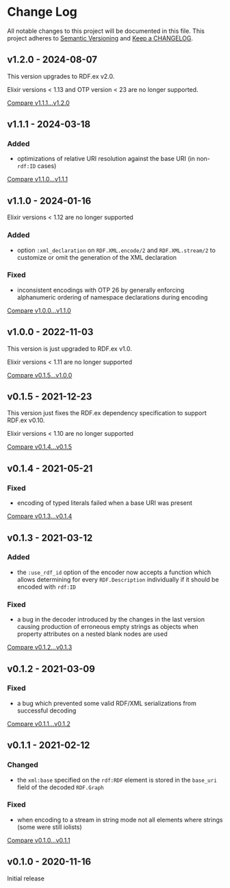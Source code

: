# Change Log

All notable changes to this project will be documented in this file.
This project adheres to [Semantic Versioning](http://semver.org/) and
[Keep a CHANGELOG](http://keepachangelog.com).


## v1.2.0 - 2024-08-07

This version upgrades to RDF.ex v2.0.

Elixir versions < 1.13 and OTP version < 23 are no longer supported.


[Compare v1.1.1...v1.2.0](https://github.com/rdf-elixir/rdf-xml-ex/compare/v1.1.1...v1.2.0)



## v1.1.1 - 2024-03-18

### Added 

- optimizations of relative URI resolution against the base URI 
  (in non-`rdf:ID` cases)  


[Compare v1.1.0...v1.1.1](https://github.com/rdf-elixir/rdf-xml-ex/compare/v1.1.0...v1.1.1)



## v1.1.0 - 2024-01-16

Elixir versions < 1.12 are no longer supported

### Added

- option `:xml_declaration` on `RDF.XML.encode/2` and `RDF.XML.stream/2` to
  customize or omit the generation of the XML declaration

### Fixed

- inconsistent encodings with OTP 26 by generally enforcing alphanumeric 
  ordering of namespace declarations during encoding


[Compare v1.0.0...v1.1.0](https://github.com/rdf-elixir/rdf-xml-ex/compare/v1.0.0...v1.1.0)



## v1.0.0 - 2022-11-03

This version is just upgraded to RDF.ex v1.0.

Elixir versions < 1.11 are no longer supported

[Compare v0.1.5...v1.0.0](https://github.com/rdf-elixir/rdf-xml-ex/compare/v0.1.5...v1.0.0)



## v0.1.5 - 2021-12-23

This version just fixes the RDF.ex dependency specification to support RDF.ex v0.10.

Elixir versions < 1.10 are no longer supported


[Compare v0.1.4...v0.1.5](https://github.com/rdf-elixir/rdf-xml-ex/compare/v0.1.4...v0.1.5)



## v0.1.4 - 2021-05-21

### Fixed

- encoding of typed literals failed when a base URI was present


[Compare v0.1.3...v0.1.4](https://github.com/rdf-elixir/rdf-xml-ex/compare/v0.1.3...v0.1.4)



## v0.1.3 - 2021-03-12

### Added

- the `:use_rdf_id` option of the encoder now accepts a function which allows determining
  for every `RDF.Description` individually if it should be encoded with `rdf:ID`  

### Fixed

- a bug in the decoder introduced by the changes in the last version causing production
  of erroneous empty strings as objects when property attributes on a nested blank nodes 
  are used


[Compare v0.1.2...v0.1.3](https://github.com/rdf-elixir/rdf-xml-ex/compare/v0.1.2...v0.1.3)



## v0.1.2 - 2021-03-09

### Fixed

- a bug which prevented some valid RDF/XML serializations from successful decoding 


[Compare v0.1.1...v0.1.2](https://github.com/rdf-elixir/rdf-xml-ex/compare/v0.1.1...v0.1.2)



## v0.1.1 - 2021-02-12

### Changed

- the `xml:base` specified on the `rdf:RDF` element is stored in the `base_uri`
  field of the decoded `RDF.Graph` 

### Fixed

- when encoding to a stream in string mode not all elements where strings 
  (some were still iolists) 


[Compare v0.1.0...v0.1.1](https://github.com/rdf-elixir/rdf-xml-ex/compare/v0.1.0...v0.1.1)



## v0.1.0 - 2020-11-16

Initial release
